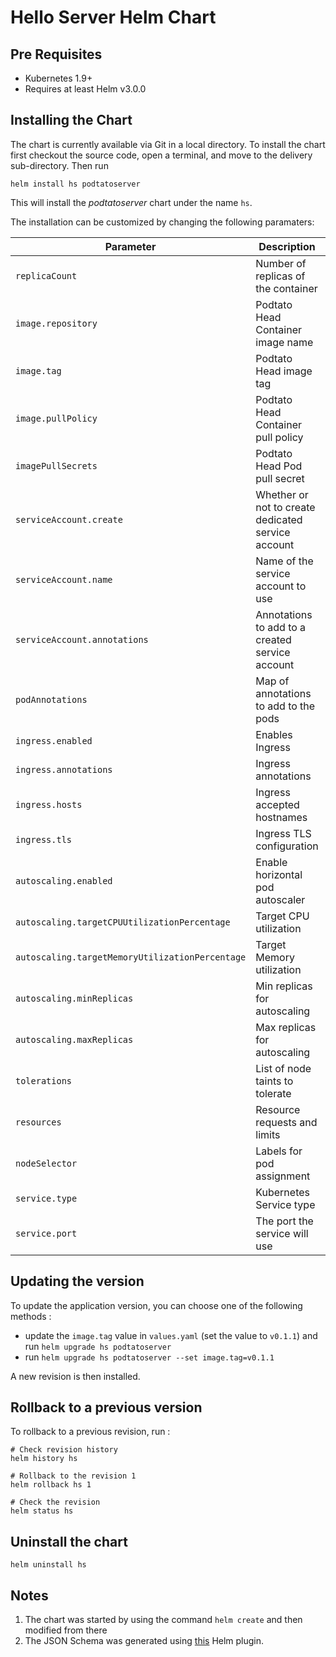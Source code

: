 # Hello Server Helm Chart

## Pre Requisites

* Kubernetes 1.9+
* Requires at least Helm v3.0.0

## Installing the Chart

The chart is currently available via Git in a local directory. To install the
chart first checkout the source code, open a terminal, and move to the delivery
sub-directory. Then run

```
helm install hs podtatoserver
```

This will install the _podtatoserver_ chart under the name `hs`.

The installation can be customized by changing the following paramaters:

| Parameter                       | Description                                                     | Default                      |
| ------------------------------- | ----------------------------------------------------------------| -----------------------------|
| `replicaCount`                  | Number of replicas of the container                             | `1`                          |
| `image.repository`              | Podtato Head Container image name                               | `aloisreitbauer/podtatoserver`|
| `image.tag`                     | Podtato Head image tag                                          | `v0.1.2`                     |
| `image.pullPolicy`              | Podtato Head Container pull policy                              | `IfNotPresent`               |
| `imagePullSecrets`              | Podtato Head Pod pull secret                                    | ``                           |
| `serviceAccount.create`         | Whether or not to create dedicated service account              | `true`                       |
| `serviceAccount.name`           | Name of the service account to use                              | `default`                    |
| `serviceAccount.annotations`    | Annotations to add to a created service account                 | `{}`                         |
| `podAnnotations`                | Map of annotations to add to the pods                           | `{}`                         |
| `ingress.enabled`               | Enables Ingress                                                 | `false`                      |
| `ingress.annotations`           | Ingress annotations                                             | `{}`                         |
| `ingress.hosts`                 | Ingress accepted hostnames                                      | `[]`                         |
| `ingress.tls`                   | Ingress TLS configuration                                       | `[]`                         |
| `autoscaling.enabled`           | Enable horizontal pod autoscaler                                | `false`                      |
| `autoscaling.targetCPUUtilizationPercentage`  | Target CPU utilization                            | `80`                         |
| `autoscaling.targetMemoryUtilizationPercentage`  | Target Memory utilization                      | `80`                         |
| `autoscaling.minReplicas`       | Min replicas for autoscaling                                    | `1`                          |
| `autoscaling.maxReplicas`       | Max replicas for autoscaling                                    | `100`                        |
| `tolerations`                   | List of node taints to tolerate                                 | `[]`                         |
| `resources`                     | Resource requests and limits                                    | `{}`                         |
| `nodeSelector`                  | Labels for pod assignment                                       | `{}`                         |
| `service.type`                  | Kubernetes Service type                                         | `ClusterIP`                  |
| `service.port`                  | The port the service will use                                   | `9000`                       |

## Updating the version

To update the application version, you can choose one of the following methods :

- update the `image.tag` value in `values.yaml` (set the value to `v0.1.1`) and run `helm upgrade hs podtatoserver`
- run `helm upgrade hs podtatoserver --set image.tag=v0.1.1`

A new revision is then installed.

## Rollback to a previous version

To rollback to a previous revision, run :

```
# Check revision history
helm history hs

# Rollback to the revision 1
helm rollback hs 1

# Check the revision
helm status hs
```

## Uninstall the chart

```
helm uninstall hs
```

## Notes

1. The chart was started by using the command `helm create` and then modified from there
2. The JSON Schema was generated using [this](https://github.com/karuppiah7890/helm-schema-gen) Helm plugin.